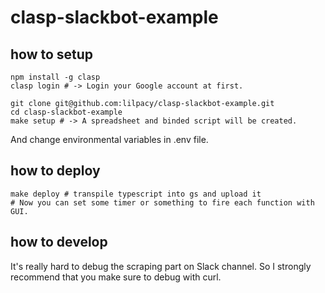 # clasp-slackbot-example

## how to setup

```shell
npm install -g clasp
clasp login # -> Login your Google account at first.
```

```shell
git clone git@github.com:lilpacy/clasp-slackbot-example.git
cd clasp-slackbot-example
make setup # -> A spreadsheet and binded script will be created.
```

And change environmental variables in .env file.

## how to deploy

```shell
make deploy # transpile typescript into gs and upload it
# Now you can set some timer or something to fire each function with GUI.
```

## how to develop

It's really hard to debug the scraping part on Slack channel.
So I strongly recommend that you make sure to debug with curl.
